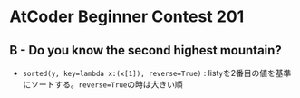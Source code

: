 # AtCoder Beginner Contest 201
## B - Do you know the second highest mountain?
- `sorted(y, key=lambda x:(x[1]), reverse=True)`
 : list`y`を2番目の値を基準にソートする。`reverse=True`の時は大きい順